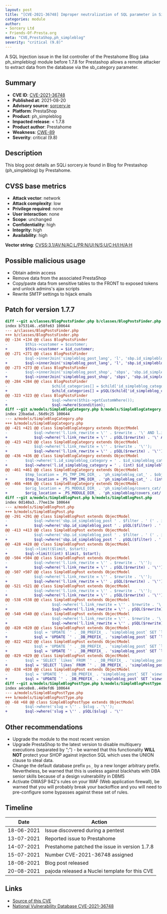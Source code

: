 ```yaml
---
layout: post
title: "[CVE-2021-36748] Improper neutralization of SQL parameter in SimpleBlog module from Prestahome for PrestaShop"
categories: module
author:
- Sorcery Ltd
- Friends-Of-Presta.org
meta: "CVE,PrestaShop,ph_simpleblog"
severity: "critical (9.8)"
---
```


A SQL Injection issue in the list controller of the Prestahome Blog (aka ph_simpleblog) module before 1.7.8 for Prestashop allows a remote attacker to extract data from the database via the sb_category parameter.

## Summary

* **CVE ID**: [CVE-2021-36748](https://cve.mitre.org/cgi-bin/cvename.cgi?name=CVE-2021-36748)
* **Published at**: 2021-08-20
* **Advisory source**: [sorcery.ie](https://blog.sorcery.ie/posts/simpleblog_sqli/)
* **Platform**: PrestaShop
* **Product**: ph_simpleblog
* **Impacted release**: < 1.7.8
* **Product author**: Prestahome
* **Weakness**: [CWE-89](https://cwe.mitre.org/data/definitions/89.html)
* **Severity**: critical (9.8)

## Description

This blog post details an SQLi sorcery.ie found in Blog for Prestashop (ph_simpleblog) by Prestahome.

## CVSS base metrics

* **Attack vector**: network
* **Attack complexity**: low
* **Privilege required**: none
* **User interaction**: none
* **Scope**: unchanged
* **Confidentiality**: high
* **Integrity**: high
* **Availability**: high

**Vector string**: [CVSS:3.1/AV:N/AC:L/PR:N/UI:N/S:U/C:H/I:H/A:H](https://nvd.nist.gov/vuln-metrics/cvss/v3-calculator?vector=AV:N/AC:L/PR:N/UI:N/S:U/C:H/I:H/A:H)

## Possible malicious usage

* Obtain admin access
* Remove data from the associated PrestaShop
* Copy/paste data from sensitive tables to the FRONT to exposed tokens and unlock admins's ajax scripts
* Rewrite SMTP settings to hijack emails

## Patch for version 1.7.7
```diff
diff --git a/classes/BlogPostsFinder.php b/classes/BlogPostsFinder.php
index b753146..e58fe63 100644
--- a/classes/BlogPostsFinder.php
+++ b/classes/BlogPostsFinder.php
@@ -134 +134 @@ class BlogPostsFinder
-        $this->customer = $customer;
+        $this->customer = $id_customer;
@@ -271 +271 @@ class BlogPostsFinder
-        $sql->innerJoin('simpleblog_post_lang', 'l', 'sbp.id_simpleblog_post = l.id_simpleblog_post AND l.id_lang = ' . $this->getIdLang());
+        $sql->innerJoin('simpleblog_post_lang', 'l', 'sbp.id_simpleblog_post = l.id_simpleblog_post AND l.id_lang = ' . (int) $this->getIdLang());
@@ -273 +273 @@ class BlogPostsFinder
-        $sql->innerJoin('simpleblog_post_shop', 'sbps', 'sbp.id_simpleblog_post = sbps.id_simpleblog_post AND sbps.id_shop = ' . $this->getIdShop());
+        $sql->innerJoin('simpleblog_post_shop', 'sbps', 'sbp.id_simpleblog_post = sbps.id_simpleblog_post AND sbps.id_shop = ' . (int) $this->getIdShop());
@@ -284 +284 @@ class BlogPostsFinder
-                    $child_categories[] = $child['id_simpleblog_category'];
+                    $child_categories[] = pSQL($child['id_simpleblog_category']);
@@ -323 +323 @@ class BlogPostsFinder
-                    $sql->where($this->getCustomWhere());
+                    $sql->where($condition);
diff --git a/models/SimpleBlogCategory.php b/models/SimpleBlogCategory.php
index 23badad..56d9c25 100644
--- a/models/SimpleBlogCategory.php
+++ b/models/SimpleBlogCategory.php
@@ -421 +421 @@ class SimpleBlogCategory extends ObjectModel
-            $sql->where('l.link_rewrite = \'' . $rewrite . '\' AND l.id_lang = ' . (int) $id_lang);
+            $sql->where('l.link_rewrite = \'' . pSQL($rewrite) . '\' AND l.id_lang = ' . (int) $id_lang);
@@ -423 +423 @@ class SimpleBlogCategory extends ObjectModel
-            $sql->where('l.link_rewrite = \'' . $rewrite . '\'');
+            $sql->where('l.link_rewrite = \'' . pSQL($rewrite) . '\'');
@@ -436 +436 @@ class SimpleBlogCategory extends ObjectModel
-        $sql->where('l.id_simpleblog_category = ' . $id_simpleblog_category . ' AND l.id_lang = ' . (int) $id_lang);
+        $sql->where('l.id_simpleblog_category = ' . (int) $id_simpleblog_category . ' AND l.id_lang = ' . (int) $id_lang);
@@ -461 +461 @@ class SimpleBlogCategory extends ObjectModel
-        $tmp_location = _PS_TMP_IMG_DIR_ . 'ph_simpleblog_cat_' . $object->id . '.' . $object->cover;
+        $tmp_location = _PS_TMP_IMG_DIR_ . 'ph_simpleblog_cat_' . (int) $object->id . '.' . $object->cover;
@@ -466 +466 @@ class SimpleBlogCategory extends ObjectModel
-        $orig_location = _PS_MODULE_DIR_ . 'ph_simpleblog/covers_cat/' . $object->id . '.' . $object->cover;
+        $orig_location = _PS_MODULE_DIR_ . 'ph_simpleblog/covers_cat/' . (int) $object->id . '.' . $object->cover;
diff --git a/models/SimpleBlogPost.php b/models/SimpleBlogPost.php
index 0d140a3..77ee13e 100644
--- a/models/SimpleBlogPost.php
+++ b/models/SimpleBlogPost.php
@@ -291 +291 @@ class SimpleBlogPost extends ObjectModel
-            $sql->where('sbp.id_simpleblog_post ' . $filter . ' (' . implode(',', $selected) . ')');
+            $sql->where('sbp.id_simpleblog_post ' . pSQL($filter) . ' (' . implode(',', $selected) . ')');
@@ -413 +413 @@ class SimpleBlogPost extends ObjectModel
-            $sql->where('sbp.id_simpleblog_post ' . $filter . ' (' . implode(',', $selected) . ')');
+            $sql->where('sbp.id_simpleblog_post ' . pSQL($filter) . ' (' . implode(',', $selected) . ')');
@@ -428 +428 @@ class SimpleBlogPost extends ObjectModel
-        $sql->limit($limit, $start);
+        $sql->limit((int) $limit, $start);
@@ -504 +504 @@ class SimpleBlogPost extends ObjectModel
-            $sql->where('l.link_rewrite = \'' . $rewrite . '\'');
+            $sql->where('l.link_rewrite = \'' . pSQL($rewrite) . '\'');
@@ -507 +507 @@ class SimpleBlogPost extends ObjectModel
-            $sql->where('l.link_rewrite = \'' . $rewrite . '\'');
+            $sql->where('l.link_rewrite = \'' . pSQL($rewrite) . '\'');
@@ -521 +521 @@ class SimpleBlogPost extends ObjectModel
-            $sql->where('l.link_rewrite = \'' . $rewrite . '\'');
+            $sql->where('l.link_rewrite = \'' . pSQL($rewrite) . '\'');
@@ -538 +538 @@ class SimpleBlogPost extends ObjectModel
-                    $sql->where('l.link_rewrite = \'' . $rewrite . '\' AND l.id_lang = ' . (int) $id_lang);
+                    $sql->where('l.link_rewrite = \'' . pSQL($rewrite) . '\' AND l.id_lang = ' . (int) $id_lang);
@@ -540 +540 @@ class SimpleBlogPost extends ObjectModel
-                    $sql->where('l.link_rewrite = \'' . $rewrite . '\'');
+                    $sql->where('l.link_rewrite = \'' . pSQL($rewrite) . '\'');
@@ -820 +820 @@ class SimpleBlogPost extends ObjectModel
-            $sql = 'UPDATE `' . _DB_PREFIX_ . 'simpleblog_post` SET `likes` = `likes` + 1 WHERE id_simpleblog_post = ' . $id_simpleblog_post;
+            $sql = 'UPDATE `' . _DB_PREFIX_ . 'simpleblog_post` SET `likes` = `likes` + 1 WHERE id_simpleblog_post = ' . (int) $id_simpleblog_post;
@@ -822 +822 @@ class SimpleBlogPost extends ObjectModel
-            $sql = 'UPDATE `' . _DB_PREFIX_ . 'simpleblog_post` SET `likes` = `likes` - 1 WHERE id_simpleblog_post = ' . $id_simpleblog_post;
+            $sql = 'UPDATE `' . _DB_PREFIX_ . 'simpleblog_post` SET `likes` = `likes` - 1 WHERE id_simpleblog_post = ' . (int) $id_simpleblog_post;
@@ -829 +829 @@ class SimpleBlogPost extends ObjectModel
-        $sql = 'SELECT `likes` FROM `' . _DB_PREFIX_ . 'simpleblog_post` WHERE id_simpleblog_post = ' . $id_simpleblog_post;
+        $sql = 'SELECT `likes` FROM `' . _DB_PREFIX_ . 'simpleblog_post` WHERE id_simpleblog_post = ' . (int) $id_simpleblog_post;
@@ -838 +838 @@ class SimpleBlogPost extends ObjectModel
-        $sql = 'UPDATE `' . _DB_PREFIX_ . 'simpleblog_post` SET `views` = `views` + 1 WHERE id_simpleblog_post = ' . $this->id_simpleblog_post;
+        $sql = 'UPDATE `' . _DB_PREFIX_ . 'simpleblog_post` SET `views` = `views` + 1 WHERE id_simpleblog_post = ' . (int) $this->id_simpleblog_post;
diff --git a/models/SimpleBlogPostType.php b/models/SimpleBlogPostType.php
index a4ce8e8..449efd6 100644
--- a/models/SimpleBlogPostType.php
+++ b/models/SimpleBlogPostType.php
@@ -68 +68 @@ class SimpleBlogPostType extends ObjectModel
-        $sql->where('slug = \'' . $slug . '\'');
+        $sql->where('slug = \'' . pSQL($slug) . '\''
```

## Other recommendations

* Upgrade the module to the most recent version
* Upgrade PrestaShop to the latest version to disable multiquery executions (separated by “;”) - be warned that this functionality **WILL NOT** protect your SHOP against injection SQL which uses the UNION clause to steal data.
* Change the default database prefix `ps_` by a new longer arbitrary prefix. Nevertheless, be warned that this is useless against blackhats with DBA senior skills because of a design vulnerability in DBMS
* Activate OWASP 942's rules on your WAF (Web application firewall), be warned that you will probably break your backoffice and you will need to pre-configure some bypasses against these set of rules.

## Timeline

| Date | Action |
| -- | -- |
| 18-06-2021 | Issue discovered during a pentest |
| 13-07-2021 | Reported issue to Prestahome |
| 14-07-2021 | Prestahome patched the issue in version 1.7.8 |
| 15-07-2021 | Number CVE-2021-36748 assigned |
| 18-08-2021 | Blog post released |
| 20-08-2021 | pajoda released a Nuclei template for this CVE |

## Links

* [Source of this CVE](https://blog.sorcery.ie/posts/ph_simpleblog_sqli/)
* [National Vulnerability Database CVE-2021-36748](https://nvd.nist.gov/vuln/detail/CVE-2021-36748)
